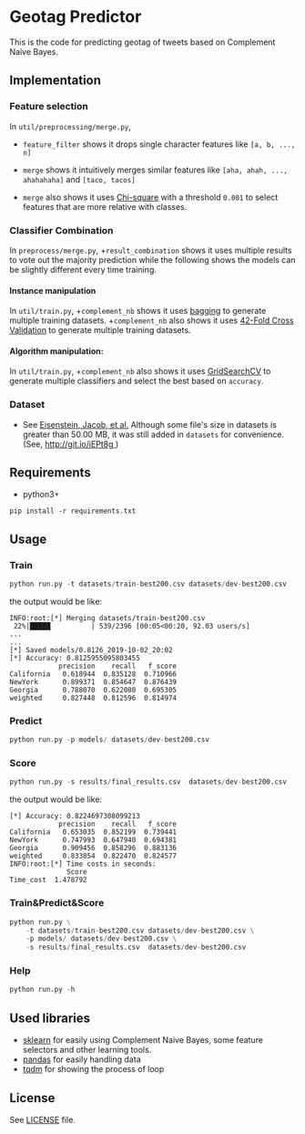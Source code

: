 # Geotag Predictor
This is the code for predicting geotag of tweets based on Complement Naive Bayes.
## Implementation
###  Feature selection 
In `util/preprocessing/merge.py`,
+ `feature_filter` shows it drops single character features like `[a, b, ..., n]`
- `merge` shows it intuitively merges similar features like `[aha, ahah, ..., ahahahaha]` and `[taco, tacos]`
+ `merge` also shows it uses [Chi-square](https://scikit-learn.org/stable/modules/generated/sklearn.feature_selection.chi2.html) with a threshold `0.001` to select features that are more relative with classes.
###  Classifier Combination 
In `preprocess/merge.py`,
+`result_combination` shows it uses multiple results to vote out the majority prediction while the following shows the models can be slightly different every time training.
#### Instance manipulation
In `util/train.py`,
+`complement_nb` shows it uses [bagging](https://scikit-learn.org/stable/modules/generated/sklearn.ensemble.BaggingClassifier.html) to generate multiple training datasets. 
+`complement_nb` also shows it uses [42-Fold Cross Validation](https://scikit-learn.org/stable/modules/generated/sklearn.model_selection.GridSearchCV.html) to generate multiple training datasets. 

#### Algorithm manipulation:
In `util/train.py`, 
+`complement_nb` also shows it uses [GridSearchCV](https://scikit-learn.org/stable/modules/generated/sklearn.model_selection.GridSearchCV.html) to generate multiple classifiers and select the best based on `accuracy`. 
### Dataset
+ See [Eisenstein, Jacob, et al.](http://www.cs.cmu.edu/~nasmith/papers/eisenstein+oconnor+smith+xing.emnlp10.pdf)
  Although some file's size in datasets is greater than 50.00 MB, it was still added in `datasets` for convenience. (See, [http://git.io/iEPt8g ](http://git.io/iEPt8g ))

## Requirements
+ python3+
```pip
pip install -r requirements.txt
```
## Usage
### Train
```python
python run.py -t datasets/train-best200.csv datasets/dev-best200.csv

```
the output would be like:
```
INFO:root:[*] Merging datasets/train-best200.csv 
 22%|█████          | 539/2396 [00:05<00:20, 92.03 users/s]
...
...
[*] Saved models/0.8126_2019-10-02_20:02
[*] Accuracy: 0.8125955095803455
            precision    recall   f_score
California   0.618944  0.835128  0.710966
NewYork      0.899371  0.854647  0.876439
Georgia      0.788070  0.622080  0.695305
weighted     0.827448  0.812596  0.814974
```
### Predict
```python
python run.py -p models/ datasets/dev-best200.csv 

```
### Score
```python
python run.py -s results/final_results.csv  datasets/dev-best200.csv
```
the output would be like:
```
[*] Accuracy: 0.8224697308099213
            precision    recall   f_score
California   0.653035  0.852199  0.739441
NewYork      0.747993  0.647940  0.694381
Georgia      0.909456  0.858296  0.883136
weighted     0.833854  0.822470  0.824577
INFO:root:[*] Time costs in seconds:
              Score
Time_cost  1.478792

```
### Train&Predict&Score
```python
python run.py \
    -t datasets/train-best200.csv datasets/dev-best200.csv \
    -p models/ datasets/dev-best200.csv \
    -s results/final_results.csv  datasets/dev-best200.csv 
```

### Help
```python
python run.py -h
```

## Used libraries
+ [sklearn](https://scikit-learn.org/stable/index.html) for easily using Complement Naive Bayes, some feature selectors and other learning tools.
+ [pandas](https://github.com/pandas-dev/pandas.git) for easily handling data
+ [tqdm](https://github.com/tqdm/tqdm.git) for showing the process of loop
## License
See [LICENSE](LICENSE) file.